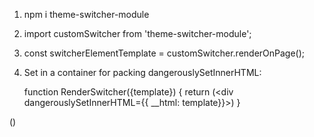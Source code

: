 1. npm i theme-switcher-module
2. import customSwitcher from 'theme-switcher-module';
3. const switcherElementTemplate = customSwitcher.renderOnPage();
4. Set in a container for packing dangerouslySetInnerHTML:

   function RenderSwitcher({template}) {
   return (<div dangerouslySetInnerHTML={{ __html: template}}></div>)
   }

(<RenderSwitcher template={switcherElementTemplate}>)
